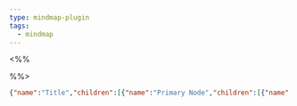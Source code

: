 ```yaml
---
type: mindmap-plugin
tags:
  - mindmap
---
```


<%%

%%>

```json
{"name":"Title","children":[{"name":"Primary Node","children":[{"name":""}]}]}
```
